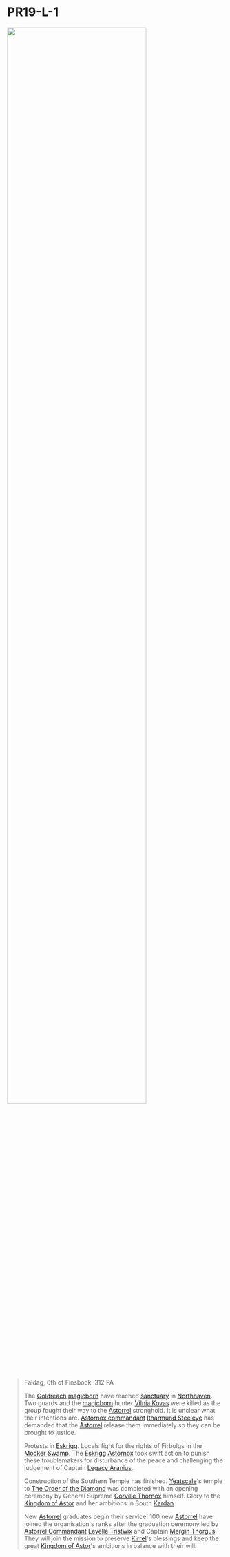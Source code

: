 # PR19-L-1

<img src="../../images/letters/PR19-L-1.png" width="80%" />

> Faldag, 6th of Finsbock, 312 PA
>
> The [Goldreach](../../civilisations/kingdom-of-astor/SETTLEMENTS/GOLDREACH/README.md) [magicborn](../../civilisations/kingdom-of-astor/magicborn.md) have reached [sanctuary](../../organisations/astorrel/sanctuary.md) in [Northhaven](../../places/cities/northhaven.md). Two guards and the [magicborn](../../civilisations/kingdom-of-astor/magicborn.md) hunter [Vilnia Kovas](../../characters/vilnia-kovas.md) were killed as the group fought their way to the [Astorrel](../../organisations/astorrel/astorrel.md) stronghold. It is unclear what their intentions are. [Astornox commandant](../../organisations/astornox/ranks/astornox-commandant.md) [Itharmund Steeleye](../../characters/itharmund-steeleye.md) has demanded that the [Astorrel](../../organisations/astorrel/astorrel.md) release them immediately so they can be brought to justice.
>
> Protests in [Eskrigg](../../places/cities/eskrigg.md). Locals fight for the rights of Firbolgs in the [Mocker Swamp](../../places/forests/mocker-swamp.md). The [Eskrigg](../../places/cities/eskrigg.md) [Astornox](../../organisations/astornox/astornox.md) took swift action to punish these troublemakers for disturbance of the peace and challenging the judgement of Captain [Legacy Aranius](../../characters/legacy-aranius.md).
>
> Construction of the Southern Temple has finished. [Yeatscale](../../places/cities/yeatscale.md)'s temple to [The Order of the Diamond](../../organisations/the-order-of-the-diamond.md) was completed with an opening ceremony by General Supreme [Corville Thornox](../../characters/corville-thornox.md) himself. Glory to the [Kingdom of Astor](../../civilisations/kingdom-of-astor/kingdom-of-astor.md) and her ambitions in South [Kardan](../../places/continents/kardan.md).
>
> New [Astorrel](../../organisations/astorrel/astorrel.md) graduates begin their service! 100 new [Astorrel](../../organisations/astorrel/astorrel.md) have joined the organisation's ranks after the graduation ceremony led by [Astorrel Commandant](../../organisations/astorrel/ranks/astorrel-commandant.md) [Levelle Tristwix](../../characters/levelle-tristwix.md) and Captain [Mergin Thorgus](../../characters/mergin-thorgus.md). They will join the mission to preserve [Kirrel](../../gods/deities/kirrel.md)'s blessings and keep the great [Kingdom of Astor](../../civilisations/kingdom-of-astor/kingdom-of-astor.md)'s ambitions in balance with their will.
